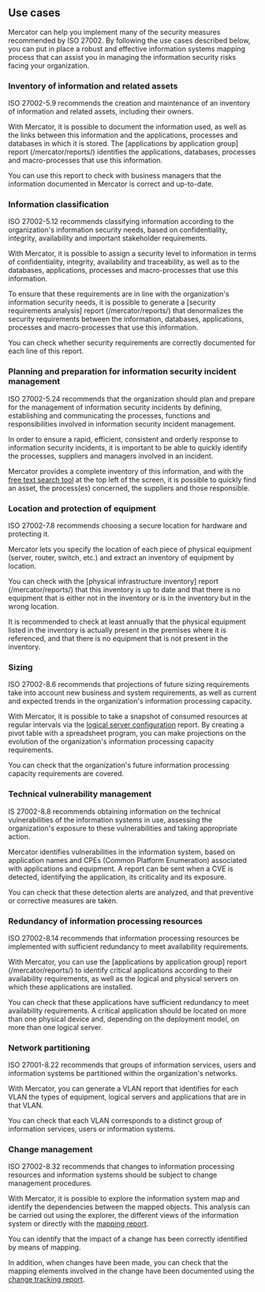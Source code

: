 ## Use cases

Mercator can help you implement many of the security measures recommended by ISO 27002. By following the use cases described below, you can put in place a robust and effective information systems mapping process that can assist you in managing the information security risks facing your organization.


### Inventory of information and related assets

ISO 27002-5.9 recommends the creation and maintenance of an inventory of information and related assets, including their owners.

With Mercator, it is possible to document the information used, as well as the links between this information and the applications, processes and databases in which it is stored. 
The [applications by application group] report (/mercator/reports/) identifies the applications, databases, processes and macro-processes that use this information.

You can use this report to check with business managers that the information documented in Mercator is correct and up-to-date.


### Information classification

ISO 27002-5.12 recommends classifying information according to the organization's information security needs, based on confidentiality, integrity, availability and important stakeholder requirements.

With Mercator, it is possible to assign a security level to information in terms of confidentiality, integrity, availability and traceability, as well as to the databases, applications, processes and macro-processes that use this information.

To ensure that these requirements are in line with the organization's information security needs, it is possible to generate a [security requirements analysis] report (/mercator/reports/) that denormalizes the security requirements between the information, databases, applications, processes and macro-processes that use this information.

You can check whether security requirements are correctly documented for each line of this report.


### Planning and preparation for information security incident management

ISO 27002-5.24 recommends that the organization should plan and prepare for the management of information security incidents by defining, establishing and communicating the processes, functions and responsibilities involved in information security incident management.

In order to ensure a rapid, efficient, consistent and orderly response to information security incidents, it is important to be able to quickly identify the processes, suppliers and managers involved in an incident.

Mercator provides a complete inventory of this information, and with the [free text search tool](/mercator/application/) at the top left of the screen, it is possible to quickly find an asset, the process(es) concerned, the suppliers and those responsible.



### Location and protection of equipment

ISO 27002-7.8 recommends choosing a secure location for hardware and protecting it.

Mercator lets you specify the location of each piece of physical equipment (server, router, switch, etc.) and extract an inventory of equipment by location.

You can check with the [physical infrastructure inventory] report (/mercator/reports/) that this inventory is up to date and that there is no equipment that is either not in the inventory or is in the inventory but in the wrong location.

It is recommended to check at least annually that the physical equipment listed in the inventory is actually present in the premises where it is referenced, and that there is no equipment that is not present in the inventory.


### Sizing

ISO 27002-8.6 recommends that projections of future sizing requirements take into account new business and system requirements, as well as current and expected trends in the organization's information processing capacity.

With Mercator, it is possible to take a snapshot of consumed resources at regular intervals via the [logical server configuration](/mercator/reports) report. By creating a pivot table with a spreadsheet program, you can make projections on the evolution of the organization's information processing capacity requirements.

You can check that the organization's future information processing capacity requirements are covered.


### Technical vulnerability management

IS 27002-8.8 recommends obtaining information on the technical vulnerabilities of the information systems in use, assessing the organization's exposure to these vulnerabilities and taking appropriate action.

Mercator identifies vulnerabilities in the information system, based on application names and CPEs (Common Platform Enumeration) associated with applications and equipment. A report can be sent when a CVE is detected, identifying the application, its criticality and its exposure.

You can check that these detection alerts are analyzed, and that preventive or corrective measures are taken.


### Redundancy of information processing resources

ISO 27002-8.14 recommends that information processing resources be implemented with sufficient redundancy to meet availability requirements.

With Mercator, you can use the [applications by application group] report (/mercator/reports/) to identify critical applications according to their availability requirements, as well as the logical and physical servers on which these applications are installed.

You can check that these applications have sufficient redundancy to meet availability requirements.
A critical application should be located on more than one physical device and, depending on the deployment model, on more than one logical server.


### Network partitioning

ISO 27001-8.22 recommends that groups of information services, users and information systems be partitioned within the organization's networks.

With Mercator, you can generate a VLAN report that identifies for each VLAN the types of equipment, logical servers and applications that are in that VLAN.

You can check that each VLAN corresponds to a distinct group of information services, users or information systems.


### Change management

ISO 27002-8.32 recommends that changes to information processing resources and information systems should be subject to change management procedures.

With Mercator, it is possible to explore the information system map and identify the dependencies between the mapped objects. This analysis can be carried out using the explorer, the different views of the information system or directly with the [mapping report](/mercator/reports/).

You can identify that the impact of a change has been correctly identified by means of mapping.

In addition, when changes have been made, you can check that the mapping elements involved in the change have been documented using the [change tracking report](/mercator/reports/).

